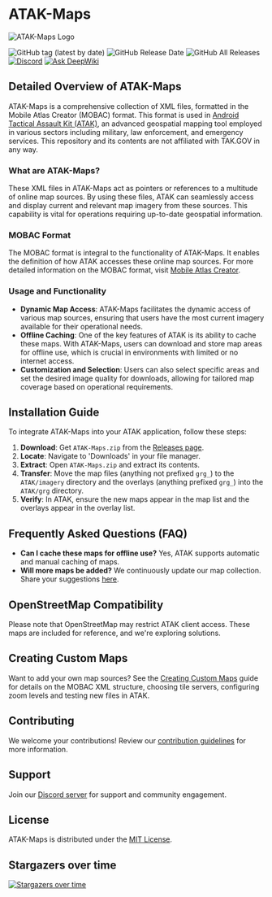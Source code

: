 # ATAK-Maps

![ATAK-Maps Logo](https://github.com/joshuafuller/ATAK-Maps/blob/master/images/ATAK_MAPS_Logo.png?raw=true)

![GitHub tag (latest by date)](https://img.shields.io/github/v/tag/joshuafuller/ATAK-Maps) ![GitHub Release Date](https://img.shields.io/github/release-date/joshuafuller/ATAK-Maps?style=flat)
![GitHub All Releases](https://img.shields.io/github/downloads/joshuafuller/ATAK-Maps/total?style=flat) [![Discord](https://img.shields.io/discord/698067185515495436?style=flat)](https://discord.gg/dQUYADMW87) [![Ask DeepWiki](https://deepwiki.com/badge.svg)](https://deepwiki.com/joshuafuller/ATAK-Maps)

## Detailed Overview of ATAK-Maps

ATAK-Maps is a comprehensive collection of XML files, formatted in the Mobile Atlas Creator (MOBAC) format. This format is used in [Android Tactical Assault Kit (ATAK)](https://tak.gov), an advanced geospatial mapping tool employed in various sectors including military, law enforcement, and emergency services. This repository and its contents are not affiliated with TAK.GOV in any way.

### What are ATAK-Maps?

These XML files in ATAK-Maps act as pointers or references to a multitude of online map sources. By using these files, ATAK can seamlessly access and display current and relevant map imagery from these sources. This capability is vital for operations requiring up-to-date geospatial information.

### MOBAC Format

The MOBAC format is integral to the functionality of ATAK-Maps. It enables the definition of how ATAK accesses these online map sources. For more detailed information on the MOBAC format, visit [Mobile Atlas Creator](https://mobac.sourceforge.io/).

### Usage and Functionality

- **Dynamic Map Access**: ATAK-Maps facilitates the dynamic access of various map sources, ensuring that users have the most current imagery available for their operational needs.
- **Offline Caching**: One of the key features of ATAK is its ability to cache these maps. With ATAK-Maps, users can download and store map areas for offline use, which is crucial in environments with limited or no internet access.
- **Customization and Selection**: Users can also select specific areas and set the desired image quality for downloads, allowing for tailored map coverage based on operational requirements.

## Installation Guide

To integrate ATAK-Maps into your ATAK application, follow these steps:

1. **Download**: Get `ATAK-Maps.zip` from the [Releases page](https://github.com/joshuafuller/ATAK-Maps/releases).
2. **Locate**: Navigate to 'Downloads' in your file manager.
3. **Extract**: Open `ATAK-Maps.zip` and extract its contents.
4. **Transfer**: Move the map files (anything not prefixed `grg_`) to the `ATAK/imagery` directory and the overlays (anything prefixed `grg_`) into the `ATAK/grg` directory.
5. **Verify**: In ATAK, ensure the new maps appear in the map list and the overlays appear in the overlay list.

## Frequently Asked Questions (FAQ)

- **Can I cache these maps for offline use?** Yes, ATAK supports automatic and manual caching of maps.
- **Will more maps be added?** We continuously update our map collection. Share your suggestions [here](https://github.com/joshuafuller/ATAK-Maps/issues).

## OpenStreetMap Compatibility

Please note that OpenStreetMap may restrict ATAK client access. These maps are included for reference, and we're exploring solutions.

## Creating Custom Maps

Want to add your own map sources? See the [Creating Custom Maps](docs/creating-custom-maps.md) guide for details on the MOBAC XML structure, choosing tile servers, configuring zoom levels and testing new files in ATAK.

## Contributing

We welcome your contributions! Review our [contribution guidelines](CONTRIBUTING.md) for more information.

## Support

Join our [Discord server](https://discord.gg/dQUYADMW87) for support and community engagement.

## License

ATAK-Maps is distributed under the [MIT License](LICENSE).

## Stargazers over time
[![Stargazers over time](https://starchart.cc/joshuafuller/ATAK-Maps.svg?variant=adaptive)](https://starchart.cc/joshuafuller/ATAK-Maps)


